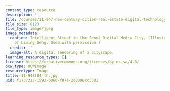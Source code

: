 ```yaml
---
content_type: resource
description: ''
file: /courses/11-947-new-century-cities-real-estate-digital-technology-and-design-fall-2004/f173721315926060f87a2c8096cc3381_11-947f04-th.jpg
file_size: 8123
file_type: image/jpeg
image_metadata:
  caption: Intelligent Street in the Seoul Digital Media City. (Illustration courtesy
    of Lining Geng. Used with permission.)
  credit: ''
  image-alt: A digital rendering of a cityscape.
learning_resource_types: []
license: https://creativecommons.org/licenses/by-nc-sa/4.0/
ocw_type: OCWImage
resourcetype: Image
title: 11-947f04-th.jpg
uid: f1737213-1592-6060-f87a-2c8096cc3381
---
```

